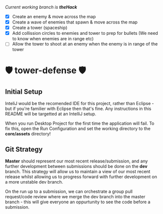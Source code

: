 _Current working branch is **theHack**_

- [x] Create an enemy & move across the map
- [x] Create a wave of enemies that spawn & move across the map
- [x] Create a tower (spaceship)
- [x] Add collission circles to enemies and tower to prep for bullets (We need to know when enemies are in range etc)
- [ ] Allow the tower to shoot at an enemy when the enemy is in range of the tower

# 🛡 tower-defense 🛡

## Initial Setup
InteliJ would be the recomended IDE for this project, rather than Eclipse - but if you're familier with Eclipse then that's fine. Any instructions in this README will be targetted at an IntelliJ setup.

When you run Desktop Project for the first time the application will fail. To fix this, open the Run Configuration and set the working directory to the **core/assets** directory!

## Git Strategy
**Master** should represent our most recent release/submission, and any further development between submissions should be done on the **dev** branch. This strategy will allow us to maintain a view of our most recent release whilst allowing us to progress forward with further development on a more unstable dev branch. 

On the run up to a submission, we can orchestrate a group pull request/code review where we merge the dev branch into the master branch - this will give everyone an oppurtunity to see the code before a submission.
